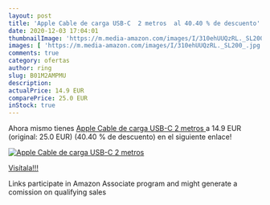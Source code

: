 ```yaml
---
layout: post
title: 'Apple Cable de carga USB-C  2 metros  al 40.40 % de descuento'
date: 2020-12-03 17:04:01
thumbnailImage: 'https://m.media-amazon.com/images/I/310ehUUQzRL._SL200_.jpg'
images: [ 'https://m.media-amazon.com/images/I/310ehUUQzRL._SL200_.jpg' ]
comments: true
category: ofertas
author: ring
slug: B01M2AMPMU
description:
actualPrice: 14.9 EUR
comparePrice: 25.0 EUR
inStock: true
---
```


Ahora mismo tienes [Apple Cable de carga USB-C  2 metros ](https://www.amazon.es/dp/B01M2AMPMU/?tag=tolees-21) a 14.9 EUR (original: 25.0 EUR) (40.40 %  de descuento) en el siguiente enlace!

[![Apple Cable de carga USB-C  2 metros ](https://m.media-amazon.com/images/I/310ehUUQzRL._SL200_.jpg)](https://www.amazon.es/dp/B01M2AMPMU/?tag=tolees-21)

[Visítala!!!](https://www.amazon.es/dp/B01M2AMPMU/?tag=tolees-21)

Links participate in Amazon Associate program and might generate a comission on qualifying sales
